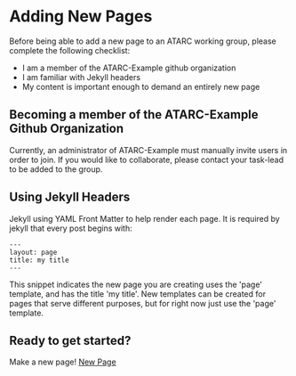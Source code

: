 # Adding New Pages

Before being able to add a new page to an ATARC working group, please complete the following checklist:
* I am a member of the ATARC-Example github organization
* I am familiar with Jekyll headers
* My content is important enough to demand an entirely new page

## Becoming a member of the ATARC-Example Github Organization
Currently, an administrator of ATARC-Example must manually invite users in order to join. If you would like to collaborate, please contact your task-lead to be added to the group.

## Using Jekyll Headers
Jekyll using YAML Front Matter to help render each page. It is required by jekyll that every post begins with:

```
---
layout: page
title: my title
---
```

This snippet indicates the new page you are creating uses the 'page' template, and has the title 'my title'.
New templates can be created for pages that serve different purposes, but for right now just use the 'page' template.

## Ready to get started?
Make a new page! <a href="https://github.com/ATARC-Example/ATARC-demo/new/master/_pages">New Page</a>

